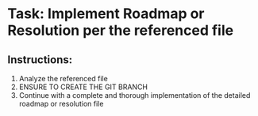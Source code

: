 # Task: Implement Roadmap or Resolution per the referenced file



## Instructions:

1. Analyze the referenced file
2. ENSURE TO CREATE THE GIT BRANCH
3. Continue with a complete and thorough implementation of the detailed roadmap or resolution file